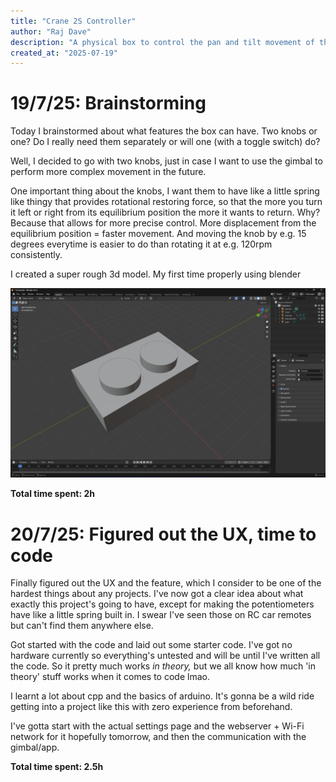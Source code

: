 ```yaml
---
title: "Crane 2S Controller"
author: "Raj Dave"
description: "A physical box to control the pan and tilt movement of the Zhiyun Crane 2S gimbal."
created_at: "2025-07-19"
---
```


# 19/7/25: Brainstorming

Today I brainstormed about what features the box can have. Two knobs or one? Do I really need them separately or 
will one (with a toggle switch) do?

Well, I decided to go with two knobs, just in case I want to use the gimbal to perform more complex movement in the 
future.

One important thing about the knobs, I want them to have like a little spring like thingy that provides rotational
restoring force, so that the more you turn it left or right from its equilibrium position the more it wants to return.
Why? Because that allows for more precise control. More displacement from the equilibrium position = faster movement. 
And moving the knob by e.g. 15 degrees everytime is easier to do than rotating it at e.g. 120rpm consistently. 

I created a super rough 3d model. My first time properly using blender

![day1.png](journal-media/day1.png)

**Total time spent: 2h**

# 20/7/25: Figured out the UX, time to code

Finally figured out the UX and the feature, which I consider to be one of the hardest things about any projects.
I've now got a clear idea about what exactly this project's going to have, except for making the potentiometers have 
like a little spring built in. I swear I've seen those on RC car remotes but can't find them anywhere else.

Got started with the code and laid out some starter code. I've got no hardware currently so everything's untested and 
will be until I've written all the code. So it pretty much works _in theory,_ but we all know how much 'in theory' stuff 
works when it comes to code lmao. 

I learnt a lot about cpp and the basics of arduino. It's gonna be a wild ride getting into a project like this with zero
experience from beforehand.

I've gotta start with the actual settings page and the webserver + Wi-Fi network for it hopefully tomorrow, and then 
the communication with the gimbal/app.

**Total time spent: 2.5h**
